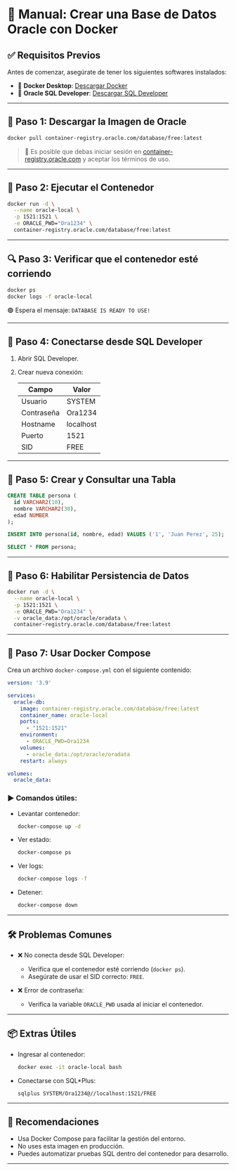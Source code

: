 
# 📘 Manual: Crear una Base de Datos Oracle con Docker

## ✅ Requisitos Previos

Antes de comenzar, asegúrate de tener los siguientes softwares instalados:

- 🔧 **Docker Desktop**: [Descargar Docker](https://www.docker.com/products/docker-desktop)
- 🧠 **Oracle SQL Developer**: [Descargar SQL Developer](https://www.oracle.com/database/sqldeveloper/technologies/download)

---

## 🐳 Paso 1: Descargar la Imagen de Oracle

```bash
docker pull container-registry.oracle.com/database/free:latest
```

> 🔐 Es posible que debas iniciar sesión en [container-registry.oracle.com](https://container-registry.oracle.com) y aceptar los términos de uso.

---

## 🚀 Paso 2: Ejecutar el Contenedor

```bash
docker run -d \
  --name oracle-local \
  -p 1521:1521 \
  -e ORACLE_PWD="Ora1234" \
  container-registry.oracle.com/database/free:latest
```

---

## 🔍 Paso 3: Verificar que el contenedor esté corriendo

```bash
docker ps
docker logs -f oracle-local
```

🟢 Espera el mensaje: `DATABASE IS READY TO USE!`

---

## 🧩 Paso 4: Conectarse desde SQL Developer

1. Abrir SQL Developer.
2. Crear nueva conexión:

   | Campo           | Valor        |
   |------------------|-------------|
   | Usuario         | SYSTEM       |
   | Contraseña      | Ora1234      |
   | Hostname        | localhost    |
   | Puerto          | 1521         |
   | SID             | FREE         |

---

## 🧾 Paso 5: Crear y Consultar una Tabla

```sql
CREATE TABLE persona (
  id VARCHAR2(10),
  nombre VARCHAR2(30),
  edad NUMBER
);

INSERT INTO persona(id, nombre, edad) VALUES ('1', 'Juan Perez', 25);

SELECT * FROM persona;
```

---

## 💾 Paso 6: Habilitar Persistencia de Datos

```bash
docker run -d \
  --name oracle-local \
  -p 1521:1521 \
  -e ORACLE_PWD="Ora1234" \
  -v oracle_data:/opt/oracle/oradata \
  container-registry.oracle.com/database/free:latest
```

---

## 📄 Paso 7: Usar Docker Compose

Crea un archivo `docker-compose.yml` con el siguiente contenido:

```yaml
version: '3.9'

services:
  oracle-db:
    image: container-registry.oracle.com/database/free:latest
    container_name: oracle-local
    ports:
      - "1521:1521"
    environment:
      - ORACLE_PWD=Ora1234
    volumes:
      - oracle_data:/opt/oracle/oradata
    restart: always

volumes:
  oracle_data:
```

### ▶️ Comandos útiles:

- Levantar contenedor:

  ```bash
  docker-compose up -d
  ```

- Ver estado:

  ```bash
  docker-compose ps
  ```

- Ver logs:

  ```bash
  docker-compose logs -f
  ```

- Detener:

  ```bash
  docker-compose down
  ```

---

## 🛠 Problemas Comunes

- ❌ No conecta desde SQL Developer:
  - Verifica que el contenedor esté corriendo (`docker ps`).
  - Asegúrate de usar el SID correcto: `FREE`.

- ❌ Error de contraseña:
  - Verifica la variable `ORACLE_PWD` usada al iniciar el contenedor.

---

## 📦 Extras Útiles

- Ingresar al contenedor:

  ```bash
  docker exec -it oracle-local bash
  ```

- Conectarse con SQL*Plus:

  ```bash
  sqlplus SYSTEM/Ora1234@//localhost:1521/FREE
  ```

---

## 🧠 Recomendaciones

- Usa Docker Compose para facilitar la gestión del entorno.
- No uses esta imagen en producción.
- Puedes automatizar pruebas SQL dentro del contenedor para desarrollo.

---

